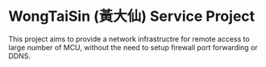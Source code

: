 # WongTaiSin (黃大仙) Service Project


This project aims to provide a network infrastructre for remote access to large number of MCU, without the
need to setup firewall port forwarding or DDNS.


